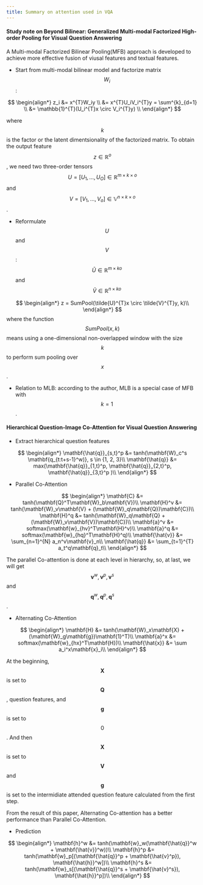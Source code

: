 ```yaml
---
title: Summary on attention used in VQA 
---
```


#### Study note on Beyond Bilinear: Generalized Multi-modal Factorized High-order Pooling for Visual Question Answering

A Multi-modal Factorized Bilinear Pooling(MFB) approach is developed to achieve more effective fusion of viusal features and textual features.
* Start from multi-modal bilinear model and factorize matrix $$ W_i $$:

$$
\begin{align*}
z_i &= x^{T}W_iy \\
&= x^{T}U_iV_i^{T}y = \sum^{k}_{d=1} \\
&= \mathbb{1}^{T}(U_i^{T}x \circ V_i^{T}y) \\
\end{align*}
$$

where $$k$$ is the factor or the latent dimentsionality of the factorized matrix. To obtain the output feature $$z \in \mathbb R^o $$, we need two three-order tensors $$ U = [U_1, \dots, U_O] \in \mathbb R^{m\times k \times o}$$ and $$ V = [V_1, \dots, V_o] \in \mathbb V^{n\times k \times o} $$.
* Reformulate $$U$$ and $$V$$: $$\tilde{U} \in \mathbb{R}^{m \times ko}$$ and $$\tilde{V} \in \mathbb{R}^{n \times ko}$$

$$
\begin{align*}
z = SumPool(\tilde{U}^{T}x \circ \tilde{V}^{T}y, k)\\
\end{align*}
$$
where the function $$ SumPool(x, k) $$ means using a one-dimensional non-overlapped window with the size $$k$$ to perform sum pooling over $$x$$.

* Relation to MLB: according to the author, MLB is a special case of MFB with $$k = 1$$.

#### Hierarchical Question-Image Co-Attention for Visual Question Answering
* Extract hierarchical question features

$$
\begin{align*}
\mathbf{\hat{q}}_{s,t}^p &= tanh(\mathbf{W}_c^s \mathbf{q_{t:t+s-1}^w)}, s \in {1, 2, 3}\\
\mathbf{\hat{q}} &= max(\mathbf{\hat{q}}_{1,t}^p, \mathbf{\hat{q}}_{2,t}^p, \mathbf{\hat{q}}_{3,t}^p )\\
\end{align*}
$$

* Parallel Co-Attention

$$
\begin{align*}
\mathbf{C} &= tanh(\mathbf{Q}^T\mathbf{W}_b\mathbf{V})\\
\mathbf{H}^v &= tanh(\mathbf{W}_v\mathbf{V} + (\mathbf{W}_q\mathbf{Q})\mathbf{C})\\
\mathbf{H}^q &= tanh(\mathbf{W}_q\mathbf{Q} + (\mathbf{W}_v\mathbf{V})\mathbf{C})\\
\mathbf{a}^v &= softmax(\mathbf{w}_{hv}^T\mathbf{H}^v)\\
\mathbf{a}^q &= softmax(\mathbf{w}_{hq}^T\mathbf{H}^q)\\
\mathbf{\hat{v}} &= \sum_{n=1}^{N} a_n^v\mathbf{v}_n\\
\mathbf{\hat{q}} &= \sum_{t=1}^{T} a_t^q\mathbf{q}_t\\
\end{align*}
$$

The parallel Co-attention is done at each level in hierarchy, so, at last, we will get $$\mathbf{v}^w, \mathbf{v}^p, \mathbf{v}^s$$ and $$\mathbf{q}^w, \mathbf{q}^p, \mathbf{q}^s$$.
* Alternating Co-Attention

$$
\begin{align*}
\mathbf{H} &= tanh(\mathbf{W}_x\mathbf{X} + (\mathbf{W}_g\mathbf{g})\mathbf{1}^T)\\
\mathbf{a}^x &= softmax(\mathbf{w}_{hx}^T\mathbf{H})\\
\mathbf{\hat{x}} &= \sum a_i^x\mathbf{x}_i\\
\end{align*}
$$

At the beginning, $$\mathbf{X}$$ is set to $$\mathbf{Q}$$, question features, and $$\mathbf{g}$$ is set to $$0$$. And then $$\mathbf{X}$$ is set to $$\mathbf{V}$$ and $$\mathbf{g}$$ is set to the intermidiate attended question feature calculated from the first step.

From the result of this paper, Alternating Co-attention has a better performance than Parallel Co-Attention.

* Prediction

$$
\begin{align*}
\mathbf{h}^w &= tanh(\mathbf{w}_w(\mathbf{\hat{q}}^w + \mathbf{\hat{v}}^w))\\
\mathbf{h}^p &= tanh(\mathbf{w}_p[(\mathbf{\hat{q}}^p + \mathbf{\hat{v}^p}), \mathbf{\hat{h}}^w])\\
\mathbf{h}^s &= tanh(\mathbf{w}_s[(\mathbf{\hat{q}}^s + \mathbf{\hat{v}^s}), \mathbf{\hat{h}}^p])\\
\end{align*}
$$


